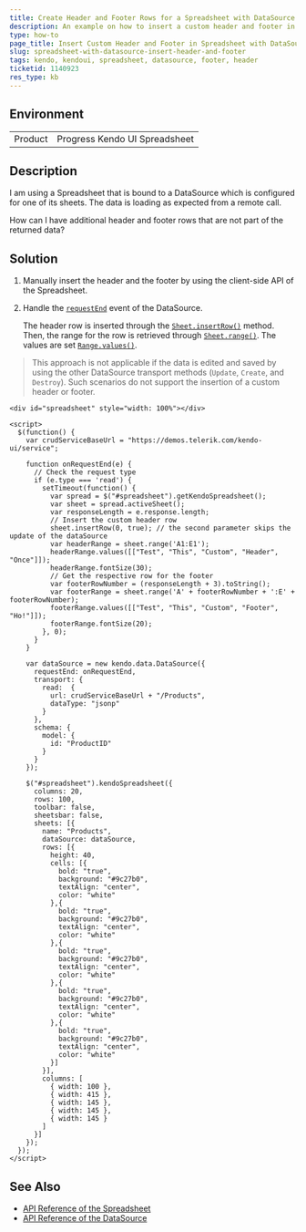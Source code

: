 ```yaml
---
title: Create Header and Footer Rows for a Spreadsheet with DataSource
description: An example on how to insert a custom header and footer in a Kendo UI Spreadsheet sheet and load its data with a DataSource from a remote call.
type: how-to
page_title: Insert Custom Header and Footer in Spreadsheet with DataSource | Kendo UI Spreadsheet for jQuery
slug: spreadsheet-with-datasource-insert-header-and-footer
tags: kendo, kendoui, spreadsheet, datasource, footer, header
ticketid: 1140923
res_type: kb
---
```


## Environment

<table>
 <tr>
  <td>Product</td>
  <td>Progress Kendo UI Spreadsheet</td>
 </tr>
</table>

## Description

I am using a Spreadsheet that is bound to a DataSource which is configured for one of its sheets. The data is loading as expected from a remote call.

How can I have additional header and footer rows that are not part of the returned data?

## Solution

1. Manually insert the header and the footer by using the client-side API of the Spreadsheet.
1. Handle the [`requestEnd`](https://docs.telerik.com/kendo-ui/api/javascript/data/datasource/events/requestend) event of the DataSource.

    The header row is inserted through the [`Sheet.insertRow()`](https://docs.telerik.com/kendo-ui/api/javascript/spreadsheet/sheet/methods/insertrow) method. Then, the range for the row is retrieved through [`Sheet.range()`](https://docs.telerik.com/kendo-ui/api/javascript/spreadsheet/sheet/methods/range). The values are set [`Range.values()`](https://docs.telerik.com/kendo-ui/api/javascript/spreadsheet/range/methods/values).

> This approach is not applicable if the data is edited and saved by using the other DataSource transport methods (`Update`, `Create`, and `Destroy`). Such scenarios do not support the insertion of a custom header or footer.

````dojo
<div id="spreadsheet" style="width: 100%"></div>

<script>
  $(function() {
    var crudServiceBaseUrl = "https://demos.telerik.com/kendo-ui/service";

    function onRequestEnd(e) {
      // Check the request type
      if (e.type === 'read') {
        setTimeout(function() {
          var spread = $("#spreadsheet").getKendoSpreadsheet();
          var sheet = spread.activeSheet();
          var responseLength = e.response.length;
          // Insert the custom header row
          sheet.insertRow(0, true); // the second parameter skips the update of the dataSource
          var headerRange = sheet.range('A1:E1');
          headerRange.values([["Test", "This", "Custom", "Header", "Once"]]);
          headerRange.fontSize(30);
          // Get the respective row for the footer
          var footerRowNumber = (responseLength + 3).toString();
          var footerRange = sheet.range('A' + footerRowNumber + ':E' + footerRowNumber);
          footerRange.values([["Test", "This", "Custom", "Footer", "Ho!"]]);
          footerRange.fontSize(20);
        }, 0);
      }
    }

    var dataSource = new kendo.data.DataSource({
      requestEnd: onRequestEnd,
      transport: {
        read:  {
          url: crudServiceBaseUrl + "/Products",
          dataType: "jsonp"
        }
      },
      schema: {
        model: {
          id: "ProductID"
        }
      }
    });

    $("#spreadsheet").kendoSpreadsheet({
      columns: 20,
      rows: 100,
      toolbar: false,
      sheetsbar: false,
      sheets: [{
        name: "Products",
        dataSource: dataSource,
        rows: [{
          height: 40,
          cells: [{
            bold: "true",
            background: "#9c27b0",
            textAlign: "center",
            color: "white"
          },{
            bold: "true",
            background: "#9c27b0",
            textAlign: "center",
            color: "white"
          },{
            bold: "true",
            background: "#9c27b0",
            textAlign: "center",
            color: "white"
          },{
            bold: "true",
            background: "#9c27b0",
            textAlign: "center",
            color: "white"
          },{
            bold: "true",
            background: "#9c27b0",
            textAlign: "center",
            color: "white"
          }]
        }],
        columns: [
          { width: 100 },
          { width: 415 },
          { width: 145 },
          { width: 145 },
          { width: 145 }
        ]
      }]
    });
  });
</script>
````

## See Also

* [API Reference of the Spreadsheet](https://docs.telerik.com/kendo-ui/api/javascript/ui/spreadsheet)
* [API Reference of the DataSource](https://docs.telerik.com/kendo-ui/api/javascript/data/datasource)
